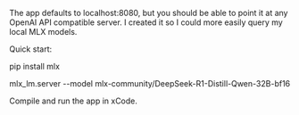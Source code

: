 The app defaults to localhost:8080, but you should be able to point it at any OpenAI API compatible server. I created it so I could more easily query my local MLX models.

Quick start:

pip install mlx

mlx_lm.server --model mlx-community/DeepSeek-R1-Distill-Qwen-32B-bf16

Compile and run the app in xCode.
